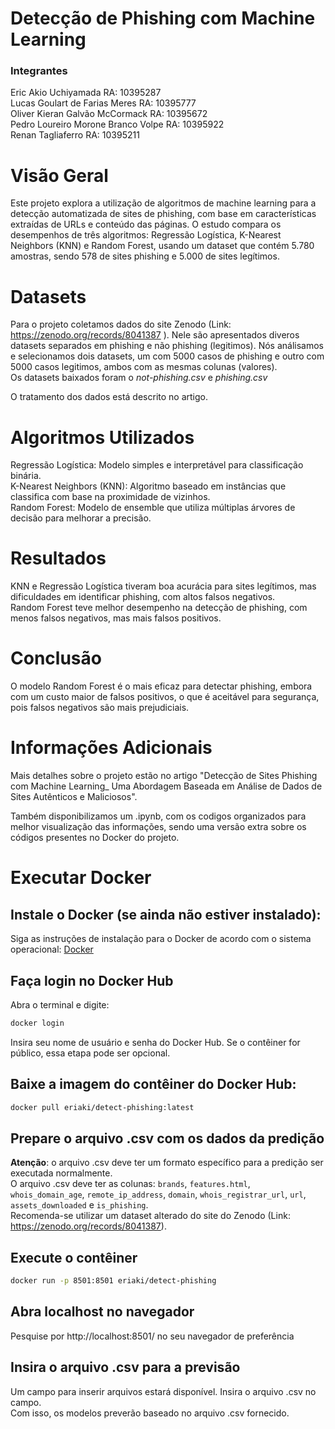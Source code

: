 # Detecção de Phishing com Machine Learning  
### Integrantes
Eric Akio Uchiyamada                  RA: 10395287<br/>
Lucas Goulart de Farias Meres         RA: 10395777<br/>
Oliver Kieran Galvão McCormack        RA: 10395672<br/>
Pedro Loureiro Morone Branco Volpe    RA: 10395922<br/>
Renan Tagliaferro                     RA: 10395211<br/>
  
# Visão Geral

Este projeto explora a utilização de algoritmos de machine learning para a detecção automatizada de sites de phishing, com base em características extraídas de URLs e conteúdo das páginas. O estudo compara os desempenhos de três algoritmos: Regressão Logística, K-Nearest Neighbors (KNN) e Random Forest, usando um dataset que contém 5.780 amostras, sendo 578 de sites phishing e 5.000 de sites legítimos. 
  
# Datasets  
Para o projeto coletamos dados do site Zenodo (Link: https://zenodo.org/records/8041387 ). Nele são apresentados diveros datasets separados em phishing e não phishing (legitimos).
Nós análisamos e selecionamos dois datasets, um com 5000 casos de phishing e outro com 5000 casos legitimos, ambos com as mesmas colunas (valores).  
Os datasets baixados foram o *not-phishing.csv* e *phishing.csv*

O tratamento dos dados está descrito no artigo.  
  
# Algoritmos Utilizados  
  
Regressão Logística: Modelo simples e interpretável para classificação binária.  
K-Nearest Neighbors (KNN): Algoritmo baseado em instâncias que classifica com base na proximidade de vizinhos.  
Random Forest: Modelo de ensemble que utiliza múltiplas árvores de decisão para melhorar a precisão.  

# Resultados  
  
KNN e Regressão Logística tiveram boa acurácia para sites legítimos, mas dificuldades em identificar phishing, com altos falsos negativos.  
Random Forest teve melhor desempenho na detecção de phishing, com menos falsos negativos, mas mais falsos positivos.  
  
# Conclusão  
   
O modelo Random Forest é o mais eficaz para detectar phishing, embora com um custo maior de falsos positivos, o que é aceitável para segurança, pois falsos negativos são mais prejudiciais.   

# Informações Adicionais 
Mais detalhes sobre o projeto estão no artigo "Detecção de Sites Phishing com Machine Learning_ Uma Abordagem Baseada em Análise de Dados de Sites Autênticos e Maliciosos".  
  
Também disponibilizamos um .ipynb, com os codigos organizados para melhor visualização das informações, sendo uma versão extra sobre os códigos presentes no Docker do projeto.  

# Executar Docker
## Instale o Docker (se ainda não estiver instalado):
Siga as instruções de instalação para o Docker de acordo com o sistema operacional: [Docker](https://www.docker.com/products/docker-desktop/) 
## Faça login no Docker Hub
Abra o terminal e digite:
```bash
docker login
``` 
Insira seu nome de usuário e senha do Docker Hub. Se o contêiner for público, essa etapa pode ser opcional.
## Baixe a imagem do contêiner do Docker Hub:
```bash
docker pull eriaki/detect-phishing:latest
```
## Prepare o arquivo .csv com os dados da predição
**Atenção**: o arquivo .csv deve ter um formato específico para a predição ser executada normalmente. <br/>
O arquivo .csv deve ter as colunas: `brands`, `features.html`, `whois_domain_age`, `remote_ip_address`, `domain`, `whois_registrar_url`, `url`, `assets_downloaded` e `is_phishing`. <br/>
Recomenda-se utilizar um dataset alterado do site do Zenodo (Link: https://zenodo.org/records/8041387).
## Execute o contêiner
```bash
docker run -p 8501:8501 eriaki/detect-phishing
```
## Abra localhost no navegador
Pesquise por http://localhost:8501/ no seu navegador de preferência
## Insira o arquivo .csv para a previsão
Um campo para inserir arquivos estará disponível. Insira o arquivo .csv no campo. <br/>
Com isso, os modelos preverão baseado no arquivo .csv fornecido.
